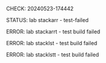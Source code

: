 CHECK: 20240523-174442
STATUS: lab stackarr - test-failed
ERROR: lab stackarrt - test build failed
ERROR: lab stacklst - test build failed
ERROR: lab stacklstt - test build failed
